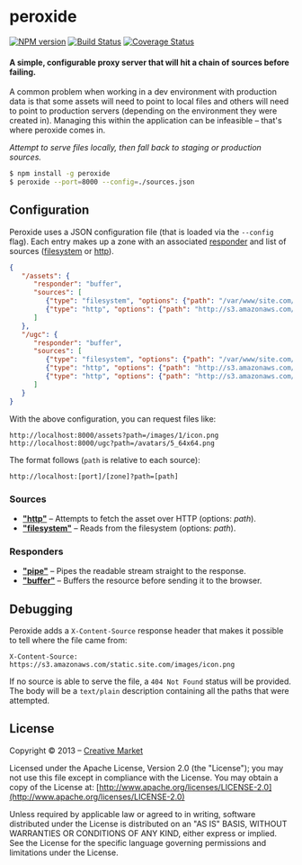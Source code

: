 # peroxide
[![NPM version](https://badge.fury.io/js/peroxide.png)](https://npmjs.org/package/peroxide)
[![Build Status](https://travis-ci.org/creativemarket/peroxide.png?branch=master)](https://travis-ci.org/creativemarket/peroxide)
[![Coverage Status](https://coveralls.io/repos/creativemarket/peroxide/badge.png)](https://coveralls.io/r/creativemarket/peroxide)

#### A simple, configurable proxy server that will hit a chain of sources before failing.

A common problem when working in a dev environment with production data is that some assets will need to point to local files and others will need to point to production servers (depending on the environment they were created in). Managing this within the application can be infeasible – that's where peroxide comes in.

*Attempt to serve files locally, then fall back to staging or production sources.*

```sh
$ npm install -g peroxide
$ peroxide --port=8000 --config=./sources.json
```

## Configuration

Peroxide uses a JSON configuration file (that is loaded via the `--config` flag). Each entry makes up a zone with an associated [responder](#responders) and list of sources ([filesystem](#sources) or [http](#sources)).

```json
{
   "/assets": {
      "responder": "buffer",
      "sources": [
         {"type": "filesystem", "options": {"path": "/var/www/site.com/public/"}},
         {"type": "http", "options": {"path": "http://s3.amazonaws.com/static.site.com"}}
      ]
   },
   "/ugc": {
      "responder": "buffer",
      "sources": [
         {"type": "filesystem", "options": {"path": "/var/www/site.com/public/ugc"}},
         {"type": "http", "options": {"path": "http://s3.amazonaws.com/dev-ugc.site.com"}},
         {"type": "http", "options": {"path": "http://s3.amazonaws.com/ugc.site.com"}}
      ]
   }
}
```

With the above configuration, you can request files like:

```
http://localhost:8000/assets?path=/images/1/icon.png
http://localhost:8000/ugc?path=/avatars/5_64x64.png
```

The format follows (`path` is relative to each source):
```
http://localhost:[port]/[zone]?path=[path]
```

### Sources
- [**"http"**](lib/sources/http.js) – Attempts to fetch the asset over HTTP (options: *path*).
- [**"filesystem"**](lib/sources/filesystem.js) – Reads from the filesystem (options: *path*).

### Responders
- [**"pipe"**](lib/responders/pipe.js) – Pipes the readable stream straight to the response.
- [**"buffer"**](lib/responders/buffer.js) – Buffers the resource before sending it to the browser.

## Debugging

Peroxide adds a `X-Content-Source` response header that makes it possible to tell where the file came from:

```
X-Content-Source: https://s3.amazonaws.com/static.site.com/images/icon.png
```

If no source is able to serve the file, a `404 Not Found` status will be provided. The body will be a `text/plain` description containing all the paths that were attempted.

## License

Copyright &copy; 2013 – [Creative Market](https://creativemarket.com)

Licensed under the Apache License, Version 2.0 (the "License"); you may not use this file except in compliance with the License. You may obtain a copy of the License at: [http://www.apache.org/licenses/LICENSE-2.0](http://www.apache.org/licenses/LICENSE-2.0)

Unless required by applicable law or agreed to in writing, software distributed under the License is distributed on an "AS IS" BASIS, WITHOUT WARRANTIES OR CONDITIONS OF ANY KIND, either express or implied. See the License for the specific language governing permissions and limitations under the License.